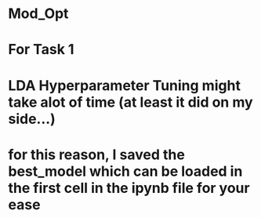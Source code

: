 # Mod_Opt

# For Task 1

# LDA Hyperparameter Tuning might take alot of time (at least it did on my side...) 
# for this reason, I saved the best_model which can be loaded in the first cell in the ipynb file for your ease
